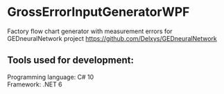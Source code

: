 # GrossErrorInputGeneratorWPF
Factory flow chart generator with measurement errors for GEDneuralNetwork project https://github.com/Delxys/GEDneuralNetwork
## Tools used for development:
Programming language: C# 10\
Framework: .NET 6
